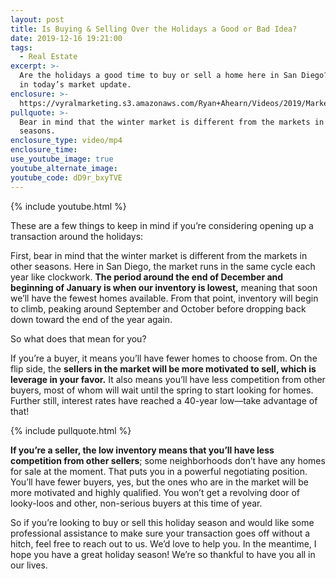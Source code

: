 ```yaml
---
layout: post
title: Is Buying & Selling Over the Holidays a Good or Bad Idea?
date: 2019-12-16 19:21:00
tags:
  - Real Estate
excerpt: >-
  Are the holidays a good time to buy or sell a home here in San Diego? Find out
  in today’s market update.
enclosure: >-
  https://vyralmarketing.s3.amazonaws.com/Ryan+Ahearn/Videos/2019/Market+Update.mp4
pullquote: >-
  Bear in mind that the winter market is different from the markets in other
  seasons.
enclosure_type: video/mp4
enclosure_time:
use_youtube_image: true
youtube_alternate_image:
youtube_code: dD9r_bxyTVE
---
```


{% include youtube.html %}

These are a few things to keep in mind if you’re considering opening up a transaction around the holidays:

First, bear in mind that the winter market is different from the markets in other seasons. Here in San Diego, the market runs in the same cycle each year like clockwork. **The period around the end of December and beginning of January is when our inventory is lowest,** meaning that soon we’ll have the fewest homes available. From that point, inventory will begin to climb, peaking around September and October before dropping back down toward the end of the year again.

So what does that mean for you?

If you’re a buyer, it means you’ll have fewer homes to choose from. On the flip side, the **sellers in the market will be more motivated to sell, which is leverage in your favor.** It also means you’ll have less competition from other buyers, most of whom will wait until the spring to start looking for homes. Further still, interest rates have reached a 40-year low—take advantage of that\!

{% include pullquote.html %}

**If you’re a seller, the low inventory means that you’ll have less competition from other sellers**; some neighborhoods don’t have any homes for sale at the moment. That puts you in a powerful negotiating position. You’ll have fewer buyers, yes, but the ones who are in the market will be more motivated and highly qualified. You won’t get a revolving door of looky-loos and other, non-serious buyers at this time of year.

So if you’re looking to buy or sell this holiday season and would like some professional assistance to make sure your transaction goes off without a hitch, feel free to reach out to us. We’d love to help you. In the meantime, I hope you have a great holiday season\! We’re so thankful to have you all in our lives.

&nbsp;